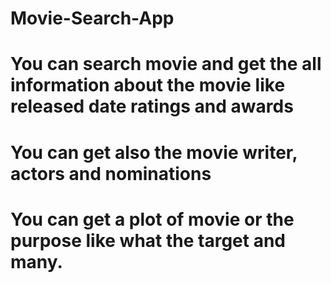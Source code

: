 # Movie-Search-App
# You can search movie and get the all information about the movie like released date ratings and awards
# You can get also the movie writer, actors and nominations
# You can get a plot of movie or the purpose like what the target and many.
